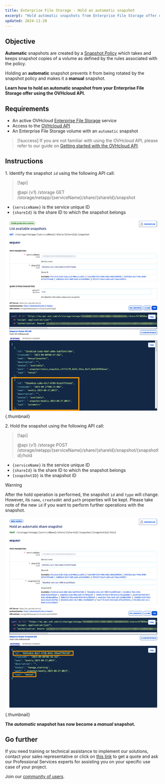 ```yaml
---
title: Enterprise File Storage - Hold an automatic snapshot
excerpt: "Hold automatic snapshots from Enterprise File Storage offer using the OVHcloud API"
updated: 2024-11-28
---
```


## Objective 

**Automatic** snapshots are created by a [Snapshot Policy](/pages/storage_and_backup/file_storage/enterprise_file_storage/netapp_snapshot_policy) which takes and keeps snapshot copies of a volume as defined by the rules associated with the policy. 

Holding an **automatic** snapshot prevents it from being rotated by the snapshot policy and makes it a **manual** snapshot.

**Learn how to hold an automatic snapshot from your Enterprise File Storage offer using the OVHcloud API.**

## Requirements

- An active OVHcloud [Enterprise File Storage](/links/storage/enterprise-file-storage) service
- Access to the [OVHcloud API](/links/api)
- An Enterprise File Storage volume with an `automatic` snapshot

> [!success]
> If you are not familiar with using the OVHcloud API, please refer to our guide on [Getting started with the OVHcloud API](/pages/manage_and_operate/api/first-steps).

## Instructions

1\. Identify the snapshot `id` using the following API call:

> [!api]
>
> @api {v1} /storage GET /storage/netapp/{serviceName}/share/{shareId}/snapshot
>

- `{serviceName}` is the service unique ID
- `{shareId}` is the share ID to which the snapshot belongs

![HoldSnapshot](images/hold_snapshot_step_1.png){.thumbnail}

2\. Hold the snapshot using the following API call:

> [!api]
>
> @api {v1} /storage POST /storage/netapp/{serviceName}/share/{shareId}/snapshot/{snapshotId}/hold

- `{serviceName}` is the service unique ID
- `{shareId}` is the share ID to which the snapshot belongs
- `{snapshotID}` is the snapshot ID

> [!warning]
>
> After the hold operation is performed, the snapshot `id` and `type`  will change. However, its `name`, `createdAt` and `path` properties will be kept.
> Please take note of the new `id` if you want to perform further operations with the snapshot.

![RevertSnapshot](images/hold_snapshot_step_2.png){.thumbnail}

**The *automatic* snapshot has now become a *manual* snapshot.**

## Go further

If you need training or technical assistance to implement our solutions, contact your sales representative or click on [this link](/links/professional-services) to get a quote and ask our Professional Services experts for assisting you on your specific use case of your project.

Join our [community of users](/links/community).